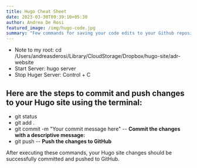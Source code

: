 ```yaml
---
title: Hugo Cheat Sheet
date: 2023-03-30T09:39:10+05:30
author: Andrea De Rosi
featured_image: /img/hugo-code.jpg
summary: "Few commands for saving your code edits to your Github repository.  "
---
```

* Note to my root: cd /Users/andreasderosi/Library/CloudStorage/Dropbox/hugo-site/adr-website
* Start Server: hugo server
* Stop Huger Server: Control + C

## Here are the steps to commit and push changes to your Hugo site using the terminal:

* git status 
* git add . 
* git commit -m "Your commit message here" -- **Commit the changes with a descriptive message:** 
* git push -- **Push the changes to GitHub**

After executing these commands, your Hugo site changes should be successfully committed and pushed to GitHub.